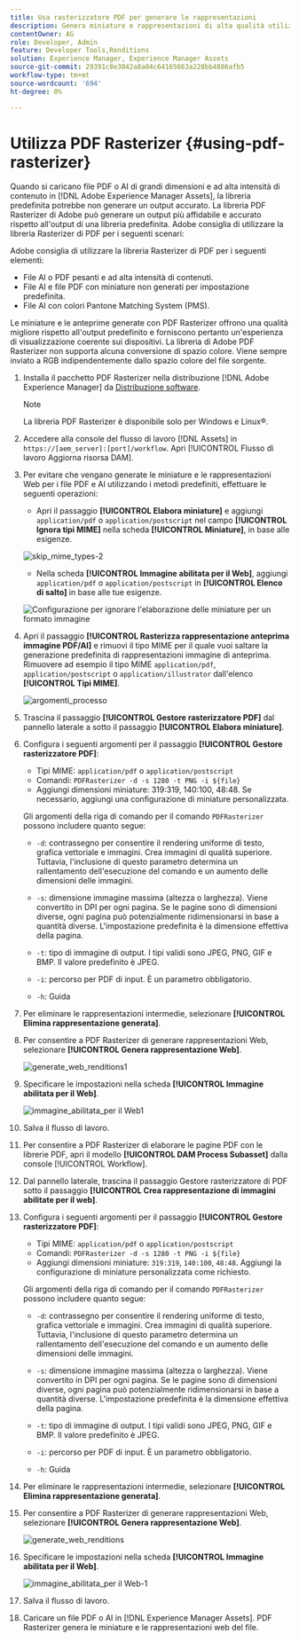 ```yaml
---
title: Usa rasterizzatore PDF per generare le rappresentazioni
description: Genera miniature e rappresentazioni di alta qualità utilizzando la libreria Rasterizer di Adobe PDF.
contentOwner: AG
role: Developer, Admin
feature: Developer Tools,Renditions
solution: Experience Manager, Experience Manager Assets
source-git-commit: 29391c8e3042a8a04c64165663a228bb4886afb5
workflow-type: tm+mt
source-wordcount: '694'
ht-degree: 0%

---
```


# Utilizza PDF Rasterizer {#using-pdf-rasterizer}

Quando si caricano file PDF o AI di grandi dimensioni e ad alta intensità di contenuto in [!DNL Adobe Experience Manager Assets], la libreria predefinita potrebbe non generare un output accurato. La libreria PDF Rasterizer di Adobe può generare un output più affidabile e accurato rispetto all&#39;output di una libreria predefinita. Adobe consiglia di utilizzare la libreria Rasterizer di PDF per i seguenti scenari:

Adobe consiglia di utilizzare la libreria Rasterizer di PDF per i seguenti elementi:

* File AI o PDF pesanti e ad alta intensità di contenuti.
* File AI e file PDF con miniature non generati per impostazione predefinita.
* File AI con colori Pantone Matching System (PMS).

Le miniature e le anteprime generate con PDF Rasterizer offrono una qualità migliore rispetto all&#39;output predefinito e forniscono pertanto un&#39;esperienza di visualizzazione coerente sui dispositivi. La libreria di Adobe PDF Rasterizer non supporta alcuna conversione di spazio colore. Viene sempre inviato a RGB indipendentemente dallo spazio colore del file sorgente.

1. Installa il pacchetto PDF Rasterizer nella distribuzione [!DNL Adobe Experience Manager] da [Distribuzione software](https://experience.adobe.com/#/downloads/content/software-distribution/en/aem.html?package=/content/software-distribution/en/details.html/content/dam/aem/public/adobe/packages/cq650/product/assets/aem-assets-pdf-rasterizer-pkg-4.6.zip).

   >[!NOTE]
   >
   >La libreria PDF Rasterizer è disponibile solo per Windows e Linux®.

1. Accedere alla console del flusso di lavoro [!DNL Assets] in `https://[aem_server]:[port]/workflow`. Apri [!UICONTROL Flusso di lavoro Aggiorna risorsa DAM].

1. Per evitare che vengano generate le miniature e le rappresentazioni Web per i file PDF e AI utilizzando i metodi predefiniti, effettuare le seguenti operazioni:

   * Apri il passaggio **[!UICONTROL Elabora miniature]** e aggiungi `application/pdf` o `application/postscript` nel campo **[!UICONTROL Ignora tipi MIME]** nella scheda **[!UICONTROL Miniature]**, in base alle esigenze.

   ![skip_mime_types-2](assets/skip_mime_types-2.png)

   * Nella scheda **[!UICONTROL Immagine abilitata per il Web]**, aggiungi `application/pdf` o `application/postscript` in **[!UICONTROL Elenco di salto]** in base alle tue esigenze.

   ![Configurazione per ignorare l&#39;elaborazione delle miniature per un formato immagine](assets/web_enabled_imageskiplist.png)

1. Apri il passaggio **[!UICONTROL Rasterizza rappresentazione anteprima immagine PDF/AI]** e rimuovi il tipo MIME per il quale vuoi saltare la generazione predefinita di rappresentazioni immagine di anteprima. Rimuovere ad esempio il tipo MIME `application/pdf`, `application/postscript` o `application/illustrator` dall&#39;elenco **[!UICONTROL Tipi MIME]**.

   ![argomenti_processo](assets/process_arguments.png)

1. Trascina il passaggio **[!UICONTROL Gestore rasterizzatore PDF]** dal pannello laterale a sotto il passaggio **[!UICONTROL Elabora miniature]**.
1. Configura i seguenti argomenti per il passaggio **[!UICONTROL Gestore rasterizzatore PDF]**:

   * Tipi MIME: `application/pdf` o `application/postscript`
   * Comandi: `PDFRasterizer -d -s 1280 -t PNG -i ${file}`
   * Aggiungi dimensioni miniature: 319:319, 140:100, 48:48. Se necessario, aggiungi una configurazione di miniature personalizzata.

   Gli argomenti della riga di comando per il comando `PDFRasterizer` possono includere quanto segue:

   * `-d`: contrassegno per consentire il rendering uniforme di testo, grafica vettoriale e immagini. Crea immagini di qualità superiore. Tuttavia, l&#39;inclusione di questo parametro determina un rallentamento dell&#39;esecuzione del comando e un aumento delle dimensioni delle immagini.

   * `-s`: dimensione immagine massima (altezza o larghezza). Viene convertito in DPI per ogni pagina. Se le pagine sono di dimensioni diverse, ogni pagina può potenzialmente ridimensionarsi in base a quantità diverse. L&#39;impostazione predefinita è la dimensione effettiva della pagina.

   * `-t`: tipo di immagine di output. I tipi validi sono JPEG, PNG, GIF e BMP. Il valore predefinito è JPEG.

   * `-i`: percorso per PDF di input. È un parametro obbligatorio.

   * `-h`: Guida

1. Per eliminare le rappresentazioni intermedie, selezionare **[!UICONTROL Elimina rappresentazione generata]**.
1. Per consentire a PDF Rasterizer di generare rappresentazioni Web, selezionare **[!UICONTROL Genera rappresentazione Web]**.

   ![generate_web_renditions1](assets/generate_web_renditions1.png)

1. Specificare le impostazioni nella scheda **[!UICONTROL Immagine abilitata per il Web]**.

   ![immagine_abilitata_per il Web1](assets/web_enabled_image1.png)

1. Salva il flusso di lavoro.
1. Per consentire a PDF Rasterizer di elaborare le pagine PDF con le librerie PDF, apri il modello **[!UICONTROL DAM Process Subasset]** dalla console [!UICONTROL Workflow].
1. Dal pannello laterale, trascina il passaggio Gestore rasterizzatore di PDF sotto il passaggio **[!UICONTROL Crea rappresentazione di immagini abilitate per il web]**.
1. Configura i seguenti argomenti per il passaggio **[!UICONTROL Gestore rasterizzatore PDF]**:

   * Tipi MIME: `application/pdf` o `application/postscript`
   * Comandi: `PDFRasterizer -d -s 1280 -t PNG -i ${file}`
   * Aggiungi dimensioni miniature: `319:319`, `140:100`, `48:48`. Aggiungi la configurazione di miniature personalizzata come richiesto.

   Gli argomenti della riga di comando per il comando `PDFRasterizer` possono includere quanto segue:

   * `-d`: contrassegno per consentire il rendering uniforme di testo, grafica vettoriale e immagini. Crea immagini di qualità superiore. Tuttavia, l&#39;inclusione di questo parametro determina un rallentamento dell&#39;esecuzione del comando e un aumento delle dimensioni delle immagini.

   * `-s`: dimensione immagine massima (altezza o larghezza). Viene convertito in DPI per ogni pagina. Se le pagine sono di dimensioni diverse, ogni pagina può potenzialmente ridimensionarsi in base a quantità diverse. L&#39;impostazione predefinita è la dimensione effettiva della pagina.

   * `-t`: tipo di immagine di output. I tipi validi sono JPEG, PNG, GIF e BMP. Il valore predefinito è JPEG.

   * `-i`: percorso per PDF di input. È un parametro obbligatorio.

   * `-h`: Guida

1. Per eliminare le rappresentazioni intermedie, selezionare **[!UICONTROL Elimina rappresentazione generata]**.
1. Per consentire a PDF Rasterizer di generare rappresentazioni Web, selezionare **[!UICONTROL Genera rappresentazione Web]**.

   ![generate_web_renditions](assets/generate_web_renditions.png)

1. Specificare le impostazioni nella scheda **[!UICONTROL Immagine abilitata per il Web]**.

   ![immagine_abilitata_per il Web-1](assets/web_enabled_image-1.png)

1. Salva il flusso di lavoro.
1. Caricare un file PDF o AI in [!DNL Experience Manager Assets]. PDF Rasterizer genera le miniature e le rappresentazioni web del file.
